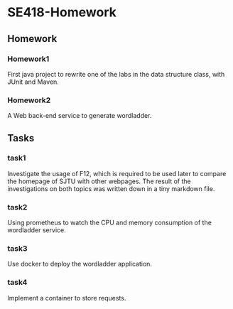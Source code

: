 # SE418-Homework
## Homework
### Homework1 
First java project to rewrite one of the labs in the data structure class, with JUnit and Maven.
### Homework2
A Web back-end service to generate wordladder.
## Tasks
### task1
Investigate the usage of F12, which is required to be used later to compare the homepage of SJTU with other webpages. The result of the investigations on both topics was written down in a tiny markdown file. 
### task2 
Using prometheus to watch the CPU and memory consumption of the wordladder service.
### task3
Use docker to deploy the wordladder application.
### task4
Implement a container to store requests.